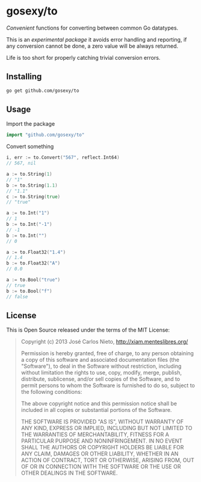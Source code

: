# gosexy/to

*Convenient* functions for converting between common Go datatypes.

This is an *experimental package* it avoids error handling and reporting, if
any conversion cannot be done, a zero value will be always returned.

Life is too short for properly catching trivial conversion errors.

## Installing

```sh
go get github.com/gosexy/to
```

## Usage

Import the package

```go
import "github.com/gosexy/to"
```

Convert something

```go
i, err := to.Convert("567", reflect.Int64)
// 567, nil

a := to.String(1)
// "1"
b := to.String(1.1)
// "1.1"
c := to.String(true)
// "true"

a := to.Int("1")
// 1
b := to.Int("-1")
// -1
b := to.Int("")
// 0

a := to.Float32("1.4")
// 1.4
b := to.Float32("A")
// 0.0

a := to.Bool("true")
// true
b := to.Bool("f")
// false
```

## License

This is Open Source released under the terms of the MIT License:

> Copyright (c) 2013 José Carlos Nieto, http://xiam.menteslibres.org/
>
> Permission is hereby granted, free of charge, to any person obtaining
> a copy of this software and associated documentation files (the
> "Software"), to deal in the Software without restriction, including
> without limitation the rights to use, copy, modify, merge, publish,
> distribute, sublicense, and/or sell copies of the Software, and to
> permit persons to whom the Software is furnished to do so, subject to
> the following conditions:
>
> The above copyright notice and this permission notice shall be
> included in all copies or substantial portions of the Software.
>
> THE SOFTWARE IS PROVIDED "AS IS", WITHOUT WARRANTY OF ANY KIND,
> EXPRESS OR IMPLIED, INCLUDING BUT NOT LIMITED TO THE WARRANTIES OF
> MERCHANTABILITY, FITNESS FOR A PARTICULAR PURPOSE AND
> NONINFRINGEMENT. IN NO EVENT SHALL THE AUTHORS OR COPYRIGHT HOLDERS BE
> LIABLE FOR ANY CLAIM, DAMAGES OR OTHER LIABILITY, WHETHER IN AN ACTION
> OF CONTRACT, TORT OR OTHERWISE, ARISING FROM, OUT OF OR IN CONNECTION
> WITH THE SOFTWARE OR THE USE OR OTHER DEALINGS IN THE SOFTWARE.
